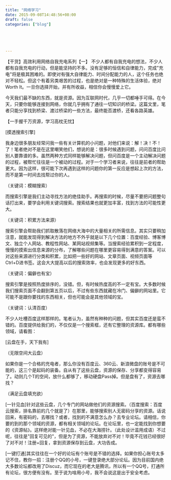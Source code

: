 ```yaml
---
title: "网络学习"
date: 2015-09-08T14:48:56+08:00
draft: false
categories: ["blog"]





---
```


【干货】高效利用网络自我充电系列【一】
不少人都有自我充电的想法，不少人都有自我充电的行动，但是能坚持的不多。没有足够的恒信和自律能力，完成"充电"将是极其困难的。即使对有强大自律能力、时间分配能力的人，这个任务也绝对不轻松。但这个有着另类艰苦的过程，也是绝对是一种特殊的生活体验，绝对Worth It。一旦你选择开始，并有所收益，相信你会慢慢爱上它。

<!--more-->

今天我们最不缺的东西，就是资源。因为互联网时代，几乎一切都唾手可得。在今天，只要你能够连接到网络，你就几乎拥有了通往一切知识的桥梁。这篇文里，笔者只能分享找到桥梁、渡过桥梁的一些方法，最终能否渡桥，还看各路英雄。

【一手握千万资源，学习高枕无忧】

[摸透搜索引擎]

我身边很多朋友经常问我一些有关计算机的小问题，对他们来说：解！决！不！了！笔者绝对不是在这里嘲笑他们，想说的是：很多时候遇到问题，问问百度比问别人要靠谱的多。虽然两种方式同样能够解决问题，但问百度是一个主动解决问题的过程，被帮忙往往是一个被动的过程。对于一个学习者来说，往往是前者的帮助更大。因为这样，很可能下次再遇到这样的问题你的第一反应是想起上次的方法，而不是第一时间去找帮过你的人。

（关键词：模糊搜索）

而搜索引擎是我们主动寻找方法的绝佳助手。再搜索的时候，尽量不要把问题整句话打出来，要学会利用关键词搜索。搜索结果也就更加丰富，找到方法的可能性更大。

（关键词：积累方法来源）

搜索引擎会帮助我们抓取散落在网络大海中的大量相关的所需信息。其实只要稍加注意，就能发现得到解决方法的地方不外乎就是以下几个位置：百度经验、博客博文、独立个人网站、教程性网站、某网站视频集等。当搜索经验累积到一定程度，慢慢的摸索出信息来源的分布，了解哪些问题在哪里更容易得到满意的答案。可以对这些来源进行分类和积累，比如把一些好的网站、文章页面、视频页面等Ctrl+D进书签。这会大大提高以后的搜索效率，也会发现更多的好东西。

（关键词：偏僻也有宝）

搜索引擎是按照热度排序的，没错。但，有时候热度高的不一定有宝。大多数时候我们搜索页面不会翻到第五页以后，不过有些东西就藏在冷门、偏僻的网站里。它可能不是跟你要找的东西相关，但也可能会是其他领域的宝。

（关键词：认清百度）

不少人吐槽百度这样那样的。笔者认为，虽然有种种的问题，但其实百度还是蛮不错的。百度提供给我们的，不仅仅是一个搜索框，还有它整理的资源库。都有哪些领域，请看图：

[云盘在手，天下我有]

（无限空间大云盘）

如果你是一个合格的充电者，那么你没有百度云、360云、新浪微盘的账号是不可能的，这三个是起码的装备。自从有了这些云盘，资源的保存、分享都变得容易了。动则几个T的空间，放什么都够了，移动硬盘Pass掉。但是盘有了，资源去哪找？

（满足云盘填充欲）

[一针见血]针对这些云盘，几个专门的网站做他们的资源搜索。（百度搜索：百度云搜索，排名靠前的几个就是了）在那里，能够搜索别人无密码分享的资源。话说回来，有密码的，去哪找？或者，找到的不满意怎么办？去专业论坛。请相信，你要的到的那个领域的资源，都有相关领域的论坛。在论坛里，也一定能找到你想要的《资源帖》。这样绝对能一针见血，不必在大海捞针。（此处设计滥用成语）不过呢，往往是"回复可见的"，但是为了资源，不能放弃对不对！毕竟不花钱已经很好了对不对！注册+回复，拿到资源保存到云盘，大功告成。

[一键打通]其实往往在一个好的论坛有个账号是不错的选择。如果你担心账号太多记不住，教你一招：注册个QQ的小号，一键登录绝大部分论坛。因为目前国内绝大多数论坛都改用了Discuz，而它现在的老大是腾讯，所以有一个QQ号，打通所有论坛，很方便有没有。至于说为啥用小号，我不会说这是出于安全考虑。

